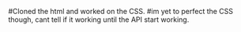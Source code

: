 #Cloned the html and worked on the CSS.
#im yet to perfect the CSS though, cant tell if it working until the API start working. 